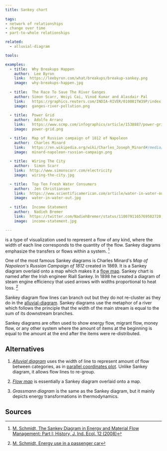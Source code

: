 ```yaml
---
title: Sankey chart
  
tags:
- network of relationships
- change over time
- part-to-whole relationships

related:
  - alluvial-diagram

tools:

examples:
  - title:  Why Breakups Happen
    author:  Lee Byron
    link:  https://leebyron.com/what/breakups/breakup-sankey.png
    image:  why-breakups-happen.jpg
    
  - title:  The Race To Save The River Ganges
    author: Simon Scarr, Weiyi Cai, Vinod Kumar and Alasdair Pal
    link:   https://graphics.reuters.com/INDIA-RIVER/010081TW39P/index.html
    image:  ganges-river-pollution.png
    
  - title:  Power Grid
    author:  Adolfo Arranz
    link:   https://www.scmp.com/infographics/article/1538887/power-grid#&gid=1&pid=1
    image:  power-grid.png

  - title:  Map of Russian campaign of 1812 of Napoleon
    author:  Charles Minard
    link:   https://en.wikipedia.org/wiki/Charles_Joseph_Minard#/media/File:Minard.png
    image:  minard-napoleon-russian-campaign.png
  
  - title:  Wiring The City
    author:  Simon Scarr
    link:  http://www.simonscarr.com/electricity
    image:  wiring-the-city.jpg

  - title:  Top Ten Fresh Water Consumers
    author:  Jen Christiansen
    link:  https://www.scientificamerican.com/article/water-in-water-out/
    image:  water-in-water-out.jpg
  
  - title:  Income Statement
    author:  Nadieh Bremer
    link:  https://twitter.com/NadiehBremer/status/1100791165769502720
    image:  income-statement.jpg

---
```


is a type of visualization used to represent a flow of any kind, where the width of each line corresponds to the quantity of the flow. Sankey diagrams emphasize the transfers or flows within a system. [^schmidt] 
<!--more-->
 One of the most famous Sankey diagrams is Charles Minard's *Map of Napoleon's Russian Campaign of 1812* created in 1869. It is a Sankey diagram overlaid onto a map which makes it a [flow map](/flow-map). Sankey chart is named after the Irish engineer Riall Sankey. In 1898 he created a diagram of steam engine efficiency that used arrows with widths proportional to heat loss. [^schmidt2]

Sankey diagram flow lines can branch out but they do not re-cluster as they do in the [alluvial-diagram](alluvial-diagram). Sankey diagrams use the metaphor of a river which follows the principle that the width of the main stream is equal to the sum of its downstream branches. 

Sankey diagrams are often used to show energy flow, migrant flow, money flow, or any other system where the amount of items at the beginning is equal to the amount at the end after the items were re-distributed.

## Alternatives
1. [*Alluvial diagram*](/alluvial-diagram) uses the width of line to represent amount of flow between categories, as in [parallel coordinates plot](/parallel-coordinates). Unlike Sankey diagram, it allows flow lines to re-group.

2. [*Flow map*](/flow-map) is essentially a Sankey diagram overlaid onto a map.

3. *Grassmann diagram* is the same as the Sankey diagram, but it mainly depicts energy transformations in thermodynamics.

## Sources
[^schmidt]: [M. Schmidt, The Sankey Diagram in Energy and Material Flow Management: Part I: History, J. Ind. Ecol. 12 (2008)](doi:10.1111/j.1530-9290.2008.00004.x.) 
[^schmidt2]: [M. Schmidt, Energy use in a passenger car](https://www.Ifu.Com/En/e-Sankey/Sankey-Diagram)
[^soundararajan]: [K. Soundararajan, H.K. Ho, B. Su, Sankey diagram framework for energy and exergy flows, Appl. Energy. 136 (2014)](doi:10.1016/j.apenergy.2014.08.070)
